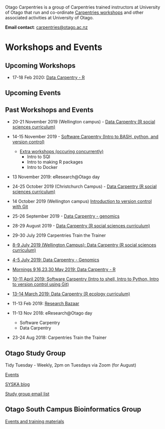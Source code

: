 Otago Carpentries is a group of Carpentries trained instructors at University of Otago that run and co-ordinate [Carpentries workshops](https://carpentries.org) and other associated activities at University of Otago. 

**Email contact**: carpentries@otago.ac.nz

# Workshops and Events

## Upcoming Workshops

- 17-18 Feb 2020: [Data Carpentry - R](https://otagocarpentries.github.io/2020-02-17-otago/)

    



## Upcoming Events




## Past Workshops and Events

- 20-21 November 2019 (Wellington campus) - [Data Carpentry (R social sciences curriculum)](https://otagocarpentries.github.io/2019-11-20-wellington/)

- 14-15 November 2019 - [Software Carpentry (Intro to BASH, python, and version control)](https://otagocarpentries.github.io/2019-11-14-otago/)
  - [Extra workshops (occuring concurrently)](https://otagocarpentries.github.io/2019-11-14-otago-halfday/)
    - Intro to SQl
    - Intro to making R packages
    - Intro to Docker

- 13 November 2019: eResearch@Otago day

- 24-25 October 2019 (Christchurch Campus) - [Data Carpentry (R social sciences curriculum)](https://otagocarpentries.github.io/2019-10-24-christchurch/)

- 14 October 2019 (Wellington campus) [Introduction to version control with Git](https://otagocarpentries.github.io/2019-10-14-wellington/)

- 25-26 September 2019 - [Data Carpentry - genomics](https://otagocarpentries.github.io/2019-09-25-otago/)

- 28-29 August 2019 - [Data Carpentry (R social sciences curriculum)](https://otagocarpentries.github.io/2019-08-28-otago)

- 29-30 July 2019 Carpentries Train the Trainer

- [8-9 July 2019 (Wellington Campus): Data Carpentry (R social sciences curriculum)](https://otagocarpentries.github.io/2019-07-08-wellington/)

- [4-5 July 2019: Data Carpentry - Genomics](https://otagocarpentries.github.io/2019-07-04-otago)

- [Mornings 9,16,23,30 May 2019: Data Carpentry - R](https://otagocarpentries.github.io/2019-05-09-otago/)

- [10-11 April 2019: Software Carpentry (Intro to shell, Intro to Python, Intro to version control using Git)](https://otagocarpentries.github.io/2019-04-10-otago/)

- [13-14 March 2019: Data Carpentry (R ecology curriculum)](https://otagocarpentries.github.io/2019-03-13-otago/)

- 11-13 Feb 2019: [Research Bazaar](https://resbaz.github.io/resbaz2019/dunedin/)

- 11-13 Nov 2018: eResearch@Otago day
    - Software Carpentry
    - Data Carpentry
    
- 23-24 Aug 2018: Carpentries Train the Trainer


## Otago Study Group

Tidy Tuesday - Weekly, 2pm on Tuesdays via Zoom (for August)

[Events](http://otagostudygroup.github.io/studyGroup/)

[SYSKA blog](https://otagostudygroup.github.io/syskasnippets/)

[Study group email list](https://docs.google.com/forms/d/e/1FAIpQLSewe4HY8jNJfjE0Tz9tPYs4a1iPqL4BpM5mszEO-As_1giEkw/viewform)

## Otago South Campus Bioinformatics Group

[Events and training materials](https://otagomohio.github.io/)
